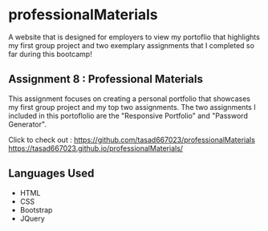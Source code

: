 # professionalMaterials
A website that is designed for employers to view my portoflio that highlights my first group project and two exemplary assignments that I completed so far during this bootcamp!  

## Assignment 8 : Professional Materials
This assignment focuses on creating a personal portfolio that showcases my first group project and my top two assignments. The two assignments I included in this portoflolio are the "Responsive Portfolio" and "Password Generator".

Click to check out : 
https://github.com/tasad667023/professionalMaterials
https://tasad667023.github.io/professionalMaterials/
 

## Languages Used 
* HTML 
* CSS
* Bootstrap
* JQuery 
 